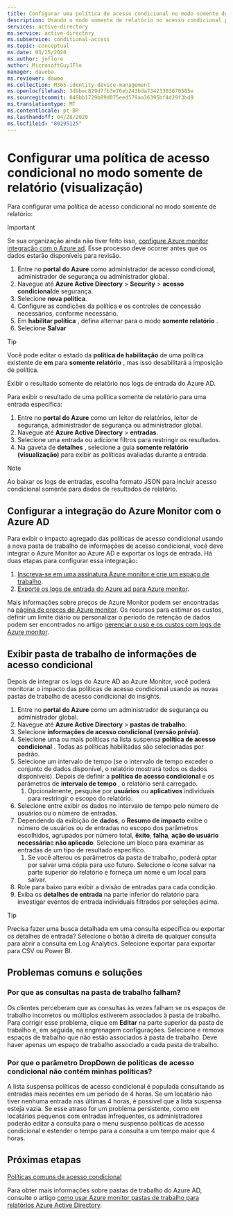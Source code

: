 ```yaml
---
title: Configurar uma política de acesso condicional no modo somente de relatório-Azure Active Directory
description: Usando o modo somente de relatório no acesso condicional para auxiliar na adoção
services: active-directory
ms.service: active-directory
ms.subservice: conditional-access
ms.topic: conceptual
ms.date: 03/25/2020
ms.author: joflore
author: MicrosoftGuyJFlo
manager: daveba
ms.reviewer: dawoo
ms.collection: M365-identity-device-management
ms.openlocfilehash: 3d9bec829d7fb3e76eb243bda73423303670585e
ms.sourcegitcommit: 849bb1729b89d075eed579aa36395bf4d29f3bd9
ms.translationtype: MT
ms.contentlocale: pt-BR
ms.lasthandoff: 04/28/2020
ms.locfileid: "80295125"
---
```

# <a name="configure-a-conditional-access-policy-in-report-only-mode-preview"></a>Configurar uma política de acesso condicional no modo somente de relatório (visualização)

Para configurar uma política de acesso condicional no modo somente de relatório:

> [!IMPORTANT]
> Se sua organização ainda não tiver feito isso, [configure Azure monitor integração com o Azure ad](#set-up-azure-monitor-integration-with-azure-ad). Esse processo deve ocorrer antes que os dados estarão disponíveis para revisão.

1. Entre no **portal do Azure** como administrador de acesso condicional, administrador de segurança ou administrador global.
1. Navegue até **Azure Active Directory** > **Security** > **acesso condicional**de segurança.
1. Selecione **nova política**.
1. Configure as condições da política e os controles de concessão necessários, conforme necessário.
1. Em **habilitar política** , defina alternar para o modo **somente relatório** .
1. Selecione **Salvar**

> [!TIP]
> Você pode editar o estado da **política de habilitação** de uma política existente de **em** para **somente relatório** , mas isso desabilitará a imposição de política. 

Exibir o resultado somente de relatório nos logs de entrada do Azure AD.

Para exibir o resultado de uma política somente de relatório para uma entrada específica:

1. Entre no **portal do Azure** como um leitor de relatórios, leitor de segurança, administrador de segurança ou administrador global.
1. Navegue até **Azure Active Directory** > **entradas**.
1. Selecione uma entrada ou adicione filtros para restringir os resultados.
1. Na gaveta de **detalhes** , selecione a guia **somente relatório (visualização)** para exibir as políticas avaliadas durante a entrada.

> [!NOTE]
> Ao baixar os logs de entradas, escolha formato JSON para incluir acesso condicional somente para dados de resultados de relatório.

## <a name="set-up-azure-monitor-integration-with-azure-ad"></a>Configurar a integração do Azure Monitor com o Azure AD

Para exibir o impacto agregado das políticas de acesso condicional usando a nova pasta de trabalho de informações de acesso condicional, você deve integrar o Azure Monitor ao Azure AD e exportar os logs de entrada. Há duas etapas para configurar essa integração: 

1. [Inscreva-se em uma assinatura Azure monitor e crie um espaço de trabalho](/azure/azure-monitor/learn/quick-create-workspace).
1. [Exporte os logs de entrada do Azure ad para Azure monitor](/azure/active-directory/reports-monitoring/howto-integrate-activity-logs-with-log-analytics).

Mais informações sobre preços de Azure Monitor podem ser encontradas na [página de preços de Azure monitor](https://azure.microsoft.com/pricing/details/monitor/). Os recursos para estimar os custos, definir um limite diário ou personalizar o período de retenção de dados podem ser encontrados no artigo [gerenciar o uso e os custos com logs de Azure monitor](../../azure-monitor/platform/manage-cost-storage.md#estimating-the-costs-to-manage-your-environment).

## <a name="view-conditional-access-insights-workbook"></a>Exibir pasta de trabalho de informações de acesso condicional

Depois de integrar os logs do Azure AD ao Azure Monitor, você poderá monitorar o impacto das políticas de acesso condicional usando as novas pastas de trabalho de acesso condicional do insights.

1. Entre no **portal do Azure** como um administrador de segurança ou administrador global.
1. Navegue até **Azure Active Directory** > **pastas de trabalho**.
1. Selecione **informações de acesso condicional (versão prévia)**.
1. Selecione uma ou mais políticas na lista suspensa **política de acesso condicional** . Todas as políticas habilitadas são selecionadas por padrão.
1. Selecione um intervalo de tempo (se o intervalo de tempo exceder o conjunto de dados disponível, o relatório mostrará todos os dados disponíveis). Depois de definir a **política de acesso condicional** e os parâmetros de **intervalo de tempo** , o relatório será carregado.
   1. Opcionalmente, pesquise por **usuários** ou **aplicativos** individuais para restringir o escopo do relatório.
1. Selecione entre exibir os dados no intervalo de tempo pelo número de usuários ou o número de entradas.
1. Dependendo da exibição de **dados**, o **Resumo de impacto** exibe o número de usuários ou de entradas no escopo dos parâmetros escolhidos, agrupados por número total, **êxito**, **falha**, **ação do usuário necessária**e **não aplicado**. Selecione um bloco para examinar as entradas de um tipo de resultado específico. 
   1. Se você alterou os parâmetros da pasta de trabalho, poderá optar por salvar uma cópia para uso futuro. Selecione o ícone salvar na parte superior do relatório e forneça um nome e um local para salvar.
1. Role para baixo para exibir a divisão de entradas para cada condição.
1. Exiba os **detalhes de entrada** na parte inferior do relatório para investigar eventos de entrada individuais filtrados por seleções acima.

> [!TIP] 
> Precisa fazer uma busca detalhada em uma consulta específica ou exportar os detalhes de entrada? Selecione o botão à direita de qualquer consulta para abrir a consulta em Log Analytics. Selecione exportar para exportar para CSV ou Power BI.

## <a name="common-problems-and-solutions"></a>Problemas comuns e soluções

### <a name="why-are-the-queries-in-the-workbook-failing"></a>Por que as consultas na pasta de trabalho falham?

Os clientes perceberam que as consultas às vezes falham se os espaços de trabalho incorretos ou múltiplos estiverem associados à pasta de trabalho. Para corrigir esse problema, clique em **Editar** na parte superior da pasta de trabalho e, em seguida, na engrenagem configurações. Selecione e remova espaços de trabalho que não estão associados à pasta de trabalho. Deve haver apenas um espaço de trabalho associado a cada pasta de trabalho.

### <a name="why-doesnt-the-conditional-access-policies-dropdown-parameter-contain-my-policies"></a>Por que o parâmetro DropDown de políticas de acesso condicional não contém minhas políticas?

A lista suspensa políticas de acesso condicional é populada consultando as entradas mais recentes em um período de 4 horas. Se um locatário não tiver nenhuma entrada nas últimas 4 horas, é possível que a lista suspensa esteja vazia. Se esse atraso for um problema persistente, como em locatários pequenos com entradas infrequentes, os administradores poderão editar a consulta para o menu suspenso políticas de acesso condicional e estender o tempo para a consulta a um tempo maior que 4 horas.

## <a name="next-steps"></a>Próximas etapas

[Políticas comuns de acesso condicional](concept-conditional-access-policy-common.md)

Para obter mais informações sobre pastas de trabalho do Azure AD, consulte o artigo [como usar Azure monitor pastas de trabalho para relatórios Azure Active Directory](../reports-monitoring/howto-use-azure-monitor-workbooks.md).
